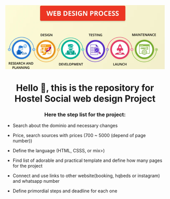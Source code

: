 
![logo](https://github.com/crisGriebler/hostelsocial/blob/main/webdesign.png)

<h1 align="center">Hello 👋, this is the repository for Hostel Social web design Project </h1>
<h3 align="center">Here the step list for the project:</h3>

- Search about the dominio and necessary changes 

- Price, search sources with prices (700 ~ 5000 (depend of page number))

- Define the language (HTML, CSSS, or mix>)

- Find list of adorable and practical template and define how many pages for the project

- Connect and use links to other website(booking, hqbeds or instagram) and whatsapp number

- Define primordial steps and deadline for each one

